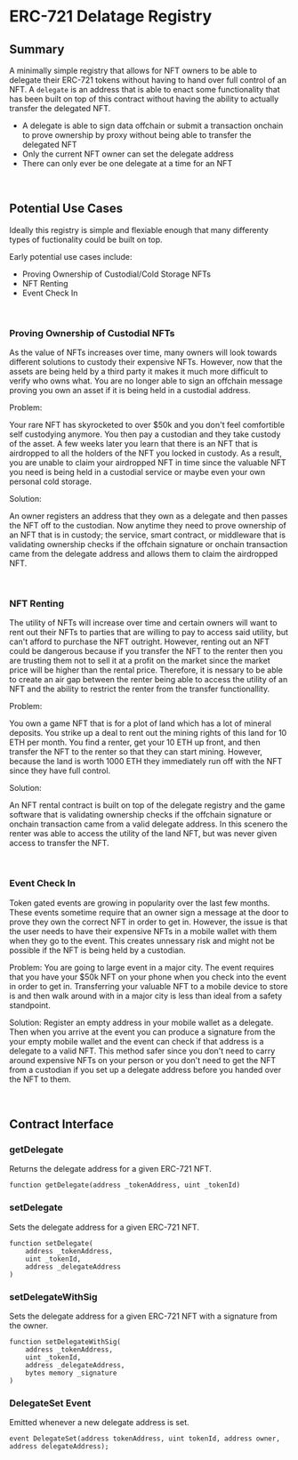 # ERC-721 Delatage Registry

## Summary

A minimally simple registry that allows for NFT owners to be able to delegate their ERC-721 tokens without having to hand over full control of an NFT. A `delegate` is an address that is able to enact some functionality that has been built on top of this contract without having the ability to actually transfer the delegated NFT.

-   A delegate is able to sign data offchain or submit a transaction onchain to prove ownership by proxy without being able to transfer the delegated NFT
-   Only the current NFT owner can set the delegate address
-   There can only ever be one delegate at a time for an NFT

<br/>

## Potential Use Cases

Ideally this registry is simple and flexiable enough that many differenty types of fuctionality could be built on top.

Early potential use cases include:

-   Proving Ownership of Custodial/Cold Storage NFTs
-   NFT Renting
-   Event Check In

<br/>

### Proving Ownership of Custodial NFTs

As the value of NFTs increases over time, many owners will look towards different solutions to custody their expensive NFTs. However, now that the assets are being held by a third party it makes it much more difficult to verify who owns what. You are no longer able to sign an offchain message proving you own an asset if it is being held in a custodial address.

Problem:

Your rare NFT has skyrocketed to over $50k and you don't feel comfortible self custodying anymore. You then pay a custodian and they take custody of the asset. A few weeks later you learn that there is an NFT that is airdropped to all the holders of the NFT you locked in custody. As a result, you are unable to claim your airdropped NFT in time since the valuable NFT you need is being held in a custodial service or maybe even your own personal cold storage.

Solution:

An owner registers an address that they own as a delegate and then passes the NFT off to the custodian. Now anytime they need to prove ownership of an NFT that is in custody; the service, smart contract, or middleware that is validating ownership checks if the offchain signature or onchain transaction came from the delegate address and allows them to claim the airdropped NFT.

<br/>

### NFT Renting

The utility of NFTs will increase over time and certain owners will want to rent out their NFTs to parties that are willing to pay to access said utility, but can't afford to purchase the NFT outright. However, renting out an NFT could be dangerous because if you transfer the NFT to the renter then you are trusting them not to sell it at a profit on the market since the market price will be higher than the rental price. Therefore, it is nessary to be able to create an air gap between the renter being able to access the utility of an NFT and the ability to restrict the renter from the transfer functionallity.

Problem:

You own a game NFT that is for a plot of land which has a lot of mineral deposits. You strike up a deal to rent out the mining rights of this land for 10 ETH per month. You find a renter, get your 10 ETH up front, and then transfer the NFT to the renter so that they can start mining. However, because the land is worth 1000 ETH they immediately run off with the NFT since they have full control.

Solution:

An NFT rental contract is built on top of the delegate registry and the game software that is validating ownership checks if the offchain signature or onchain transaction came from a valid delegate address. In this scenero the renter was able to access the utility of the land NFT, but was never given access to transfer the NFT.

<br/>

### Event Check In

Token gated events are growing in popularity over the last few months. These events sometime require that an owner sign a message at the door to prove they own the correct NFT in order to get in. However, the issue is that the user needs to have their expensive NFTs in a mobile wallet with them when they go to the event. This creates unnessary risk and might not be possible if the NFT is being held by a custodian.

Problem:
You are going to large event in a major city. The event requires that you have your $50k NFT on your phone when you check into the event in order to get in. Transferring your valuable NFT to a mobile device to store is and then walk around with in a major city is less than ideal from a safety standpoint.

Solution:
Register an empty address in your mobile wallet as a delegate. Then when you arrive at the event you can produce a signature from the your empty mobile wallet and the event can check if that address is a delegate to a valid NFT. This method safer since you don't need to carry around expensive NFTs on your person or you don't need to get the NFT from a custodian if you set up a delegate address before you handed over the NFT to them.

<br/>

## Contract Interface

### getDelegate

Returns the delegate address for a given ERC-721 NFT.

```
function getDelegate(address _tokenAddress, uint _tokenId)
```

### setDelegate

Sets the delegate address for a given ERC-721 NFT.

```
function setDelegate(
    address _tokenAddress,
    uint _tokenId,
    address _delegateAddress
)
```

### setDelegateWithSig

Sets the delegate address for a given ERC-721 NFT with a signature from the owner.

```
function setDelegateWithSig(
    address _tokenAddress,
    uint _tokenId,
    address _delegateAddress,
    bytes memory _signature
)
```

### DelegateSet Event

Emitted whenever a new delegate address is set.

```
event DelegateSet(address tokenAddress, uint tokenId, address owner, address delegateAddress);
```
